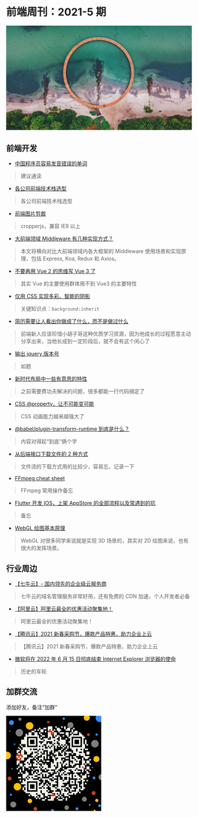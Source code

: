 # 前端周刊：2021-5 期

[![](/img/bing/20210528.jpg?imageMogr2/thumbnail/960x)](https://cn.bing.com/)

## 前端开发

- [中国程序员容易发音错误的单词](https://github.com/shimohq/chinese-programmer-wrong-pronunciation)

> 建议通读

- [各公司前端技术栈选型](https://www.yuque.com/zaotalk/team/st#6edd)

> 各公司前端技术栈选型

- [前端图片剪裁](https://fengyuanchen.github.io/cropperjs/)

> cropperjs，兼容 IE9 以上

- [大前端领域 Middleware 有几种实现方式？](https://mp.weixin.qq.com/s?__biz=MjM5MTA1MjAxMQ==&mid=2651245858&idx=1&sn=067a886532065bd328c32385199e6efc)

> 本文将横向对比大前端领域内各大框架的 Middleware 使用场景和实现原理，包括 Express, Koa, Redux 和 Axios。

- [不要再用 Vue 2 的思维写 Vue 3 了](https://mp.weixin.qq.com/s/QL3cT899xM2zhjePdGqDkA)

> 其实 Vue 的主要使用群体用不到 Vue3 的主要特性

- [仅用 CSS 实现多彩、智能的阴影](https://segmentfault.com/a/1190000039984777)

> 关键知识点：`background:inherit`

- [简历需要让人看出你做成了什么，而不是做过什么](https://www.yuque.com/barretlee/thinking/sd4q5b)

> 前端新人应该珍惜小胡子哥这种优质学习资源，因为他成长的过程愿意主动分享出来，当他长成到一定阶段后，就不会有这个闲心了

- [输出 jquery 版本号](https://www.cnblogs.com/fullstack-yang/p/6101650.html)

> 如题

- [新时代布局中一些有意思的特性](https://www.cnblogs.com/coco1s/p/14679847.html)

> 之前需要费功夫解决的问题，很多都能一行代码搞定了

- [CSS @property，让不可能变可能](https://www.cnblogs.com/coco1s/p/14661268.html)

> CSS 动画能力越来越强大了

- [@babel/plugin-transform-runtime 到底是什么？](https://www.cnblogs.com/zhishaofei/p/13896056.html)

> 内容对得起“到底”俩个字

- [从后端接口下载文件的 2 种方式](https://www.cnblogs.com/zhishaofei/p/14192807.html)

> 文件流的下载方式用的比较少，容易忘，记录一下

- [FFmpeg cheat sheet](https://gist.github.com/steven2358/ba153c642fe2bb1e47485962df07c730)

> FFmpeg 常用操作备忘

- [Flutter 开发 IOS，上架 AppStore 的全部流程以及常遇到的坑](https://blog.csdn.net/qq_38774121/article/details/114916292)

> 备忘

- [WebGL 绘图基本原理](https://mp.weixin.qq.com/s/TKVpJTRU1v-qP-BZ5EPWNA)

> WebGL 对很多同学来说就是实现 3D 场景的，其实对 2D 绘图来说，也有很大的发挥场景。

## 行业周边

- [【七牛云】- 国内领先的企业级云服务商](https://marketing.qiniu.com/cps/redirect?redirect_id=4&cps_key=1hfwb75ib2jbm)

> 七牛云的域名管理服务非常好用，还有免费的 CDN 加速，个人开发者必备

- [【阿里云】阿里云最全的优惠活动聚集地！](https://www.aliyun.com/activity?source=5176.11533457&userCode=y31qmczl)

> 阿里云最全的优惠活动聚集地！

- [【腾讯云】2021 新春采购节，爆款产品特惠，助力企业上云](https://curl.qcloud.com/6TLg1x6p)

> 【腾讯云】2021 新春采购节，爆款产品特惠，助力企业上云

- [微软将在 2022 年 6 月 15 日彻底结束 Internet Explorer 浏览器的使命](https://www.cnbeta.com/articles/tech/1130065.htm)

> 历史的车轮

## 加群交流

添加好友，备注“加群”

![refned_x](/img/a/refined-x.jpg)
